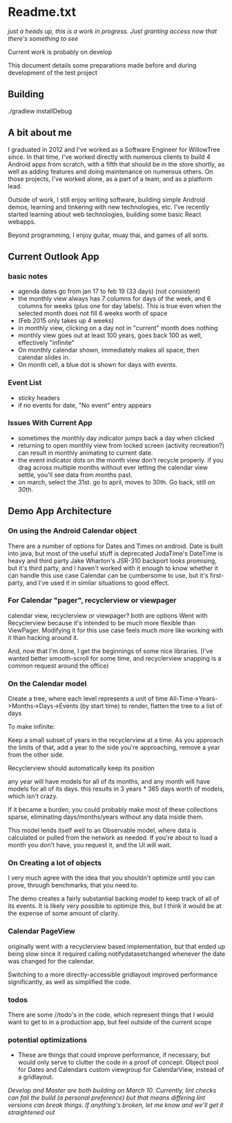 # Readme.txt

*just a heads up, this is a work in progress. Just granting access now that there's something to see*

Current work is probably on develop

This document details some preparations made before and during development of the test project

## Building
./gradlew installDebug

## A bit about me
I graduated in 2012 and I've worked as a Software Engineer for WillowTree since. In that time, I've worked directly with numerous clients to build 4 Android apps from scratch, with a fifth that should be in the store shortly, as well as adding features and doing maintenance on numerous others. On those projects, I've worked alone, as a part of a team, and as a platform lead. 

Outside of work, I still enjoy writing software, building simple Android demos, learning and tinkering with new technologies, etc. I've recently started learning about web technologies, building some basic React webapps. 

Beyond programming, I enjoy guitar, muay thai, and games of all sorts. 

## Current Outlook App
### basic notes
 - agenda dates go from jan 17 to feb 19 (33 days) (not consistent)
 - the monthly view always has 7 columns for days of the week, and 6 columns for weeks (plus one for day labels). This is true even when the selected month does not fill 6 weeks worth of space
 - (Feb 2015 only takes up 4 weeks)
 - in monthly view, clicking on a day not in "current" month does nothing
 - monthly view goes out at least 100 years, goes back 100 as well, effectively "infinite"
 - On monthly calendar shown, immediately makes all space, then calendar slides in.
 - On month cell, a blue dot is shown for days with events. 

### Event List
 - sticky headers
 - if no events for date, "No event" entry appears

### Issues With Current App
 - sometimes the monthly day indicator jumps back a day when clicked
 - returning to open monthly view from locked screen (activity recreation?) can result in monthly animating to current date.
 - the event indicator dots on the month view don't recycle properly. if you drag across multiple months without ever letting the calendar view settle, you'll see data from months past. 
 - on march, select the 31st. go to april, moves to 30th. Go back, still on 30th. 

## Demo App Architecture
### On using the Android Calendar object
There are a number of options for Dates and Times on android. 
Date is built into java, but most of the useful stuff is deprecated
JodaTime's DateTime is heavy and third party
Jake Wharton's JSR-310 backport looks promising, but it's third party, and I haven't worked with it enough to know whether it can handle this use case
Calendar can be cumbersome to use, but it's first-party, and I've used it in similar situations to good effect. 

### For Calendar "pager", recyclerview or viewpager
calendar view, recyclerview or viewpager?
both are options
Went with Recyclerview because it's intended to be much more flexible than ViewPager. Modifying it for this use case feels much more like working with it than hacking around it. 

And, now that I'm done, I get the beginnings of some nice libraries. (I've wanted better smooth-scroll for some time, and recyclerview snapping is a common request around the office)

### On the Calendar model
Create a tree, where each level represents a unit of time
All-Time->Years->Months->Days->Events (by start time)
to render, flatten the tree to a list of days

To make infinite: 

Keep a small subset of years in the recyclerview at a time. As you approach the limits of that, add a year to the side you're approaching, remove a year from the other side. 

Recyclerview should automatically keep its position

any year will have models for all of its months, and any month will have models for all of its days. this results in 3 years * 365 days worth of models, which isn't crazy.

If it became a burden, you could probably make most of these collections sparse, eliminating days/months/years without any data inside them. 

This model lends itself well to an Observable model, where data is calculated or pulled from the network as needed. If you're about to load a month you don't have, you request it, and the UI will wait. 

### On Creating a lot of objects
I very much agree with the idea that you shouldn't optimize until you can prove, through benchmarks, that you need to. 

The demo creates a fairly substantial backing model to keep track of all of its events. It is likely very possible to optimize this, but I think it would be at the expense of some amount of clarity. 

### Calendar PageView
originally went with a recyclerview based implementation, but that ended up being slow since it required calling notifydatasetchanged whenever the date was changed for the calendar. 

Switching to a more directly-accessible gridlayout improved performance significantly, as well as simplified the code.

### todos
There are some //todo's in the code, which represent things that I would want to get to in a production app, but feel outside of the current scope

### potential optimizations 
 - These are things that could improve performance, if necessary, but would only serve to clutter the code in a proof of concept. 
Object pool for Dates and Calendars
custom viewgroup for CalendarView, instead of a gridlayout.


*Develop and Master are both building on March 10. Currently, lint checks can fail the build (a personal preference) but that means differing lint versions can break things. If anything's broken, let me know and we'll get it straightened out* 


